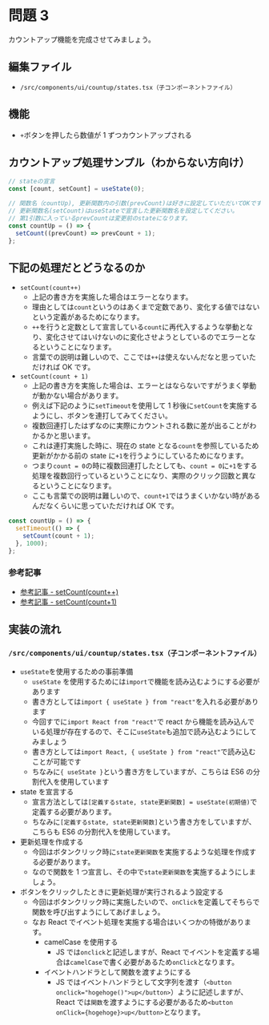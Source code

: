 # 問題 3

カウントアップ機能を完成させてみましょう。

## 編集ファイル

- `/src/components/ui/countup/states.tsx（子コンポーネントファイル）`

## 機能

- `+`ボタンを押したら数値が 1 ずつカウントアップされる

## カウントアップ処理サンプル（わからない方向け）

```js
// stateの宣言
const [count, setCount] = useState(0);

// 関数名（countUp), 更新関数内の引数(prevCount)は好きに設定していただいてOKです。
// 更新関数名(setCount)はuseStateで宣言した更新関数名を設定してください。
// 第1引数に入っているprevCountは変更前のstateになります。
const countUp = () => {
  setCount((prevCount) => prevCount + 1);
};
```

## 下記の処理だとどうなるのか

- `setCount(count++)`
  - 上記の書き方を実施した場合はエラーとなります。
  - 理由としては`count`というのはあくまで定数であり、変化する値ではないという定義があるためになります。
  - `++`を行うと定数として宣言している`count`に再代入するような挙動となり、変化させてはいけないのに変化させようとしているのでエラーとなるということになります。
  - 言葉での説明は難しいので、ここでは`++`は使えないんだなと思っていただければ OK です。
- `setCount(count + 1)`
  - 上記の書き方を実施した場合は、エラーとはならないですがうまく挙動が動かない場合があります。
  - 例えば下記のように`setTimeout`を使用して 1 秒後に`setCount`を実施するようにし、ボタンを連打してみてください。
  - 複数回連打したはずなのに実際にカウントされる数に差が出ることがわかるかと思います。
  - これは連打実施した時に、現在の state となる`count`を参照しているため更新がかかる前の state に`+1`を行うようにしているためになります。
  - つまり`count = 0`の時に複数回連打したとしても、`count = 0`に`+1`をする処理を複数回行っているということになり、実際のクリック回数と異なるということになります。
  - ここも言葉での説明は難しいので、`count+1`ではうまくいかない時があるんだなくらいに思っていただければ OK です。

```js
const countUp = () => {
  setTimeout(() => {
    setCount(count + 1);
  }, 1000);
};
```

### 参考記事

- [参考記事 - setCount(count++)](https://zenn.dev/kimura141899/articles/4d5817368c4ff6)
- [参考記事 - setCount(count+1)](https://zenn.dev/stin/articles/use-appropriate-api)

## 実装の流れ

### `/src/components/ui/countup/states.tsx（子コンポーネントファイル）`

- `useState`を使用するための事前準備
  - `useState` を使用するためには`import`で機能を読み込むようにする必要があります
  - 書き方としては`import { useState } from "react"`を入れる必要があります
  - 今回すでに`import React from "react"`で react から機能を読み込んでいる処理が存在するので、そこに`useState`も追加で読み込むようにしてみましょう
  - 書き方としては`import React, { useState } from "react"`で読み込むことが可能です
  - ちなみに`{ useState }`という書き方をしていますが、こちらは ES6 の分割代入を使用しています
- state を宣言する
  - 宣言方法としては`[定義するstate, state更新関数] = useState(初期値)`で定義する必要があります。
  - ちなみに`[定義するstate, state更新関数]`という書き方をしていますが、こちらも ES6 の分割代入を使用しています。
- 更新処理を作成する
  - 今回はボタンクリック時に`state更新関数`を実施するような処理を作成する必要があります。
  - なので関数を 1 つ宣言し、その中で`state更新関数`を実施するようにしましょう。
- ボタンをクリックしたときに更新処理が実行されるよう設定する
  - 今回はボタンクリック時に実施したいので、`onClick`を定義してそちらで関数を呼び出すようにしてあげましょう。
  - なお React でイベント処理を実施する場合はいくつかの特徴があります。
    - camelCase を使用する
      - JS では`onclick`と記述しますが、React でイベントを定義する場合は`camelCase`で書く必要があるため`onClick`となります。
    - イベントハンドラとして関数を渡すようにする
      - JS ではイベントハンドラとして文字列を渡す（`<button onclick="hogehoge()">up</button>`）ように記述しますが、React では`関数`を渡すようにする必要があるため`<button onClick={hogehoge}>up</button>`となります。
